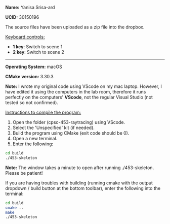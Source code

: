<b>Name:</b> Yanisa Srisa-ard

<b>UCID:</b> 30150196

The source files have been uploaded as a zip file into the dropbox.

<u>Keyboard controls:</u>
* <b>1 key</b>: Switch to scene 1
* <b>2 key</b>: Switch to scene 2

--------------------------

<b>Operating System:</b> macOS

<b>CMake version:</b> 3.30.3

<b>Note:</b> I wrote my original code using VScode on my mac laptop. However, I have edited it using the computers in the lab room, therefore it runs perfectly on the computers' <b>VScode</b>, not the regular Visual Studio (not tested so not confirmed).

<u>Instructions to compile the program:</u>
1. Open the folder (cpsc-453-raytracing) using VScode.
2. Select the 'Unspecified' kit (if needed).
3. Build the program using CMake (exit code should be 0).
4. Open a new terminal.
5. Enter the following: 
```bash
cd build
./453-skeleton
```

<b>Note:</b> The window takes a minute to open after running ./453-skeleton. Please be patient!

If you are having troubles with building (running cmake with the output dropdown / build button at the bottom toolbar), enter the following into the terminal:
```bash
cd build
cmake ..
make
./453-skeleton
```


